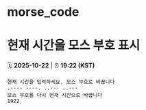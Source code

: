 # morse_code
# 현재 시간을 모스 부호 표시
<!-- MORSE_TIME_START -->
🗓️ **2025-10-22** | ⏰ **19:22 (KST)**

```
현재 시간을 입력하세요. 모스 부호로 바꿉니다
.---- ----. ..--- ..---
모스 부호를 다시 현재 시간으로 바꿉니다
1922
```
<!-- MORSE_TIME_END -->
